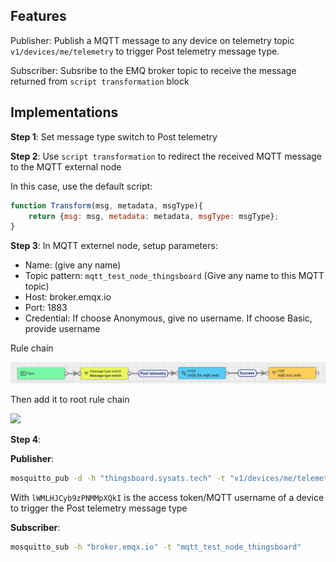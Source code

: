 ## Features

Publisher: Publish a MQTT message to any device on telemetry topic ``v1/devices/me/telemetry`` to trigger Post telemetry message type.

Subscriber: Subsribe to the EMQ broker topic to receive the message returned from ``script transformation`` block

## Implementations

**Step 1**: Set message type switch to Post telemetry

**Step 2**: Use ``script transformation`` to redirect the received MQTT message to the MQTT external node

In this case, use the default script:

```js
function Transform(msg, metadata, msgType){
    return {msg: msg, metadata: metadata, msgType: msgType};
}
```

**Step 3**: In MQTT externel node, setup parameters:

* Name: (give any name)
* Topic pattern: ``mqtt_test_node_thingsboard`` (Give any name to this MQTT topic)
* Host: broker.emqx.io
* Port: 1883
* Credential: If choose Anonymous, give no username. If choose Basic, provide username

Rule chain

![](../../../Environment/Images/mqtt_external_rule_chain.png)

Then add it to root rule chain

![](mqtt_external_root_rule_chain.png)

**Step 4**:

**Publisher**:

```sh
mosquitto_pub -d -h "thingsboard.sysats.tech" -t "v1/devices/me/telemetry" -u "lWMLHJCyb9zPNMMpXQkI" -m "{'data': 'Hello, World !'}"
```

With ``lWMLHJCyb9zPNMMpXQkI`` is the access token/MQTT username of a device to trigger the Post telemetry message type

**Subscriber**:

```sh
mosquitto_sub -h "broker.emqx.io" -t "mqtt_test_node_thingsboard"
```